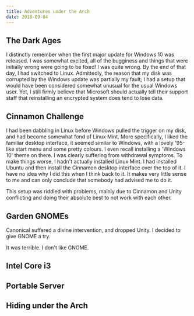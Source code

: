 ```yaml
---
title: Adventures under the Arch
date: 2018-09-04
---
```


## The Dark Ages

I distinctly remember when the first major update for Windows 10 was released. I was somewhat excited, all of the bugginess and things that were initially wrong were going to be fixed! I was quite wrong. By the end of that day, I had switched to Linux. Admittedly, the reason that my disk was corrupted by the Windows update was partially my fault; I had a setup that would have been considered somewhat unusual for the usual Windows user. Yet, I still firmly believe that Microsoft should actually tell their support staff that reinstalling an encrypted system does tend to lose data.

## Cinnamon Challenge

I had been dabbling in Linux before Windows pulled the trigger on my disk, and had become somewhat fond of Linux Mint. More specifically, I liked the familiar desktop interface, it seemed similar to Windows, with a lovely '95-like start menu and some pretty colours. I even recall installing a 'Windows 10' theme on there. I was clearly suffering from withdrawal symptoms. To make things worse, I hadn't actually installed Linux Mint. I had installed Ubuntu and then install the Cinnamon desktop interface over the top of it. I have no idea why I did this when I think back to it. It makes very little sense to me and can only conclude that somebody had advised me to do it.

This setup was riddled with problems, mainly due to Cinnamon and Unity conflicting and doing their absolute best to not work with each other.

## Garden GNOMEs

Canonical suffered a divine intervention, and dropped Unity. I decided to give GNOME a try.

It was terrible. I don't like GNOME.

## Intel Core i3

## Portable Server

## Hiding under the Arch

[minty]: https://linuxmint.com/
[ubuntu]: https://www.ubuntu.com/

